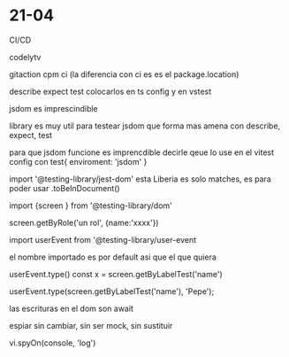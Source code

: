 # 21-04

CI/CD

codelytv

gitaction
cpm ci (la diferencia con ci es es el package.location)


describe expect test colocarlos en ts  config y en vstest


jsdom es imprescindible

library es muy util para testear jsdom que forma mas amena con describe, expect, test

para que jsdom funcione es imprencdible decirle qeue lo use en el vitest config con test{
  enviroment: 'jsdom'
}


import '@testing-library/jest-dom'
esta Liberia es solo matches, es para poder usar .toBeInDocument()


import {screen } from '@testing-library/dom'

screen.getByRole('un rol', {name:'xxxx'})


import userEvent from '@testing-library/user-event

el nombre importado es por default asi que el que quiera

userEvent.type()
const x = screen.getByLabelTest('name')

userEvent.type(screen.getByLabelTest('name'), 'Pepe');

las escrituras en el dom son await 


espiar sin cambiar, sin ser mock, sin sustituir

vi.spyOn(console, 'log')





